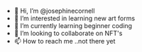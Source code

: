 - 👋 Hi, I’m @josephinecornell
- 👀 I’m interested in learning new art forms
- 🌱 I’m currently learning beginner coding
- 💞️ I’m looking to collaborate on NFT's
- 📫 How to reach me ..not there yet

<!---
josephinecornell/josephinecornell is a ✨ special ✨ repository because its `README.md` (this file) appears on your GitHub profile.
You can click the Preview link to take a look at your changes.
--->
